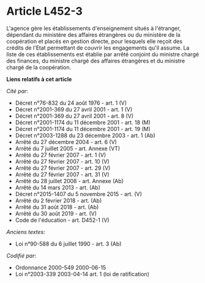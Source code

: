 # Article L452-3

L'agence gère les établissements d'enseignement situés à l'étranger, dépendant du ministère des affaires étrangères ou du
ministère de la coopération et placés en gestion directe, pour lesquels elle reçoit des crédits de l'Etat permettant de
couvrir les engagements qu'il assume. La liste de ces établissements est établie par arrêté conjoint du ministre chargé des
finances, du ministre chargé des affaires étrangères et du ministre chargé de la coopération.

**Liens relatifs à cet article**

_Cité par_:

  - Décret n°76-832 du 24 août 1976 - art. 1 (V)
  - Décret n°2001-369 du 27 avril 2001 - art. 1 (V)
  - Décret n°2001-369 du 27 avril 2001 - art. 8 (V)
  - Décret n°2001-1174 du 11 décembre 2001 - art. 18 (M)
  - Décret n°2001-1174 du 11 décembre 2001 - art. 19 (M)
  - Décret n°2003-1288 du 23 décembre 2003 - art. 1 (Ab)
  - Arrêté du 27 décembre 2004 - art. 6 (V)
  - Arrêté du 7 juillet 2005 - art. Annexe (VT)
  - Arrêté du 27 février 2007 - art. 1 (V)
  - Arrêté du 27 février 2007 - art. 10 (V)
  - Arrêté du 27 février 2007 - art. 29 (V)
  - Arrêté du 27 février 2007 - art. 31 (V)
  - Arrêté du 28 juillet 2008 - art. Annexe (Ab)
  - Arrêté du 14 mars 2013 - art. (Ab)
  - Décret n°2015-1407 du 5 novembre 2015 - art. (V)
  - Arrêté du 2 février 2018 - art. (Ab)
  - Arrêté du 31 août 2018 - art. (Ab)
  - Arrêté du 30 août 2019 - art. (V)
  - Code de l'éducation - art. D452-1 (V)

_Anciens textes_:

  - Loi n°90-588 du 6 juillet 1990 - art. 3 (Ab)

_Codifié par_:

  - Ordonnance 2000-549 2000-06-15
  - Loi n°2003-339 2003-04-14 art. 1 (loi de ratification)
